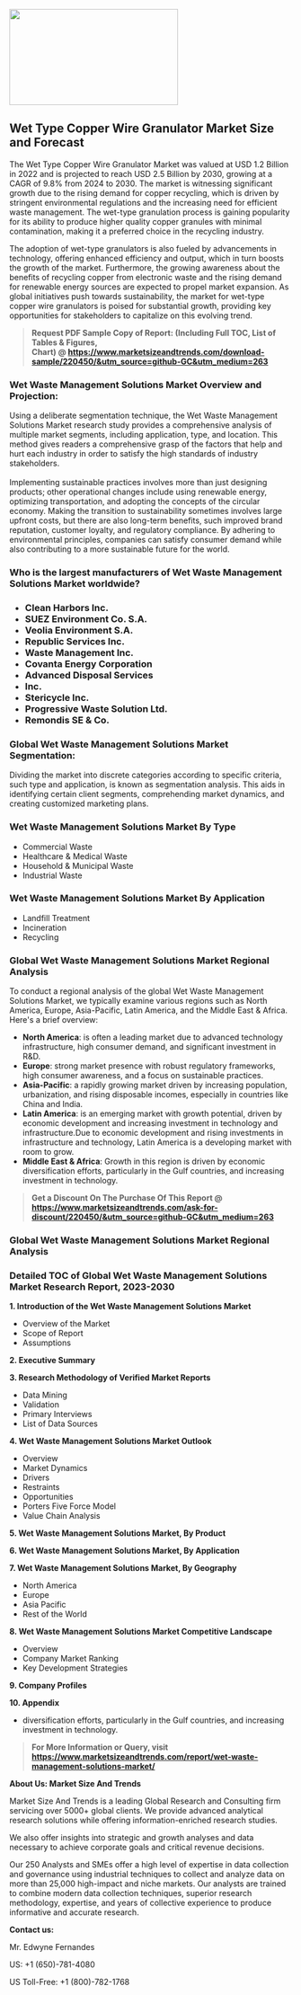 <p><img class="alignnone size-medium wp-image-20088" src="https://ffe5etoiles.com/wp-content/uploads/2024/12/MST1-300x171.png" alt="" width="300" height="171" /></p><h2>Wet Type Copper Wire Granulator Market Size and Forecast</h2><p>The Wet Type Copper Wire Granulator Market was valued at USD 1.2 Billion in 2022 and is projected to reach USD 2.5 Billion by 2030, growing at a CAGR of 9.8% from 2024 to 2030. The market is witnessing significant growth due to the rising demand for copper recycling, which is driven by stringent environmental regulations and the increasing need for efficient waste management. The wet-type granulation process is gaining popularity for its ability to produce higher quality copper granules with minimal contamination, making it a preferred choice in the recycling industry.</p><p>The adoption of wet-type granulators is also fueled by advancements in technology, offering enhanced efficiency and output, which in turn boosts the growth of the market. Furthermore, the growing awareness about the benefits of recycling copper from electronic waste and the rising demand for renewable energy sources are expected to propel market expansion. As global initiatives push towards sustainability, the market for wet-type copper wire granulators is poised for substantial growth, providing key opportunities for stakeholders to capitalize on this evolving trend.</p></p><blockquote id="" class=""><strong>Request PDF Sample Copy of Report: (Including Full TOC, List of Tables &amp; Figures, Chart)&nbsp;@&nbsp;<strong><a href="https://www.marketsizeandtrends.com/download-sample/220450/&utm_source=github-GC&utm_medium=263" target="_blank">https://www.marketsizeandtrends.com/download-sample/220450/&utm_source=github-GC&utm_medium=263</a></strong></strong></blockquote><h3 id="" class="">Wet Waste Management Solutions Market&nbsp;Overview and Projection:</h3><p id="" class="">Using a deliberate segmentation technique, the Wet Waste Management Solutions Market research study provides a comprehensive analysis of multiple market segments, including application, type, and location. This method gives readers a comprehensive grasp of the factors that help and hurt each industry in order to satisfy the high standards of industry stakeholders. <br /> <br />Implementing sustainable practices involves more than just designing products; other operational changes include using renewable energy, optimizing transportation, and adopting the concepts of the circular economy. Making the transition to sustainability sometimes involves large upfront costs, but there are also long-term benefits, such improved brand reputation, customer loyalty, and regulatory compliance. By adhering to environmental principles, companies can satisfy consumer demand while also contributing to a more sustainable future for the world.</p><h3 id="" class="">Who is the largest manufacturers of&nbsp;Wet Waste Management Solutions Market worldwide?</h3><h3 class=""><p><ul><li>Clean Harbors Inc. </li><li> SUEZ Environment Co. S.A. </li><li> Veolia Environment S.A. </li><li> Republic Services Inc. </li><li> Waste Management Inc. </li><li> Covanta Energy Corporation </li><li> Advanced Disposal Services </li><li> Inc. </li><li> Stericycle Inc. </li><li> Progressive Waste Solution Ltd. </li><li> Remondis SE & Co.</li></ul></p></h3><h3 id="" class="">Global&nbsp;Wet Waste Management Solutions Market Segmentation:</h3><p id="" class="">Dividing the market into discrete categories according to specific criteria, such type and application, is known as segmentation analysis. This aids in identifying certain client segments, comprehending market dynamics, and creating customized marketing plans.</p><h3 id="" class="">Wet Waste Management Solutions Market&nbsp;By Type</h3><p><p><ul><li>Commercial Waste</li><li> Healthcare & Medical Waste</li><li> Household & Municipal Waste</li><li> Industrial Waste</p></li></ul></p></p><h3 id="" class="">Wet Waste Management Solutions Market&nbsp;By Application</h3><p class=""><p><ul><li>Landfill Treatment</li><li> Incineration</li><li> Recycling</li></ul></p></p><h3 id="" class="">Global Wet Waste Management Solutions Market Regional Analysis</h3><p id="" class="">To conduct a regional analysis of the global Wet Waste Management Solutions Market, we typically examine various regions such as North America, Europe, Asia-Pacific, Latin America, and the Middle East &amp; Africa. Here's a brief overview:</p><ul><li><strong>North America</strong>: is often a leading market due to advanced technology infrastructure, high consumer demand, and significant investment in R&amp;D.</li><li><strong>Europe</strong>: strong market presence with robust regulatory frameworks, high consumer awareness, and a focus on sustainable practices.</li><li><strong>Asia-Pacific</strong>: a rapidly growing market driven by increasing population, urbanization, and rising disposable incomes, especially in countries like China and India.</li><li><strong>Latin America</strong>: is an emerging market with growth potential, driven by economic development and increasing investment in technology and infrastructure.Due to economic development and rising investments in infrastructure and technology, Latin America is a developing market with room to grow.</li><li><strong>Middle East &amp; Africa</strong>: Growth in this region is driven by economic diversification efforts, particularly in the Gulf countries, and increasing investment in technology.</li></ul><blockquote id="" class=""><strong>Get a Discount On The Purchase Of This Report @ <strong><a href="https://www.marketsizeandtrends.com/ask-for-discount/220450/&utm_source=github-GC&utm_medium=263" target="_blank">https://www.marketsizeandtrends.com/ask-for-discount/220450/&utm_source=github-GC&utm_medium=263</a></strong></strong></blockquote><h3 id="" class="">Global Wet Waste Management Solutions Market Regional Analysis</h3><h3 id="" class="">Detailed TOC of Global Wet Waste Management Solutions Market Research Report, 2023-2030</h3><p id="" class=""><strong>1. Introduction of the Wet Waste Management Solutions Market</strong></p><ul><li>Overview of the Market</li><li>Scope of Report</li><li>Assumptions</li></ul><p id="" class=""><strong>2. Executive Summary</strong></p><p id="" class=""><strong>3. Research Methodology of Verified Market Reports</strong></p><ul><li>Data Mining</li><li>Validation</li><li>Primary Interviews</li><li>List of Data Sources</li></ul><p id="" class=""><strong>4. Wet Waste Management Solutions Market Outlook</strong></p><ul><li>Overview</li><li>Market Dynamics</li><li>Drivers</li><li>Restraints</li><li>Opportunities</li><li>Porters Five Force Model</li><li>Value Chain Analysis</li></ul><p id="" class=""><strong>5. Wet Waste Management Solutions Market, By Product</strong></p><p id="" class=""><strong>6. Wet Waste Management Solutions Market, By Application</strong></p><p id="" class=""><strong>7. Wet Waste Management Solutions Market, By Geography</strong></p><ul><li>North America</li><li>Europe</li><li>Asia Pacific</li><li>Rest of the World</li></ul><p id="" class=""><strong>8. Wet Waste Management Solutions Market Competitive Landscape</strong></p><ul><li>Overview</li><li>Company Market Ranking</li><li>Key Development Strategies</li></ul><p id="" class=""><strong>9. Company Profiles</strong></p><p id="" class=""><strong>10. Appendix</strong></p><ul><li>diversification efforts, particularly in the Gulf countries, and increasing investment in technology.</li></ul><blockquote id="" class=""><strong>For More Information or Query, visit <strong><strong><a href="https://www.marketsizeandtrends.com/report/wet-waste-management-solutions-market/" target="_blank">https://www.marketsizeandtrends.com/report/wet-waste-management-solutions-market/</a></strong></strong></strong></blockquote><p id="" class=""><strong>About Us: Market Size And Trends</strong></p><p id="" class="">Market Size And Trends is a leading Global Research and Consulting firm servicing over 5000+ global clients. We provide advanced analytical research solutions while offering information-enriched research studies.</p><p id="" class="">We also offer insights into strategic and growth analyses and data necessary to achieve corporate goals and critical revenue decisions.</p><p id="" class="">Our 250 Analysts and SMEs offer a high level of expertise in data collection and governance using industrial techniques to collect and analyze data on more than 25,000 high-impact and niche markets. Our analysts are trained to combine modern data collection techniques, superior research methodology, expertise, and years of collective experience to produce informative and accurate research.</p><p id="" class=""><strong>Contact us:</strong></p><p id="" class="">Mr. Edwyne Fernandes</p><p id="" class="">US: +1 (650)-781-4080</p><p id="" class="">US Toll-Free: +1 (800)-782-1768</p>
